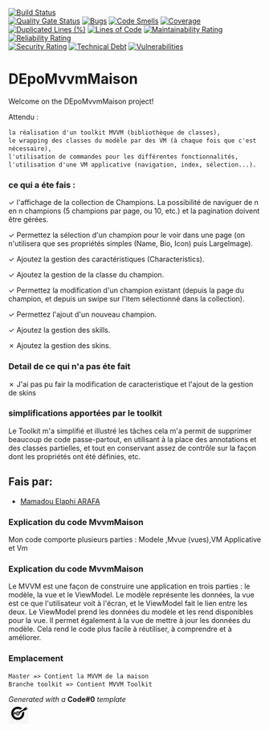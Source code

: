 [![Build Status](https://codefirst.iut.uca.fr/api/badges/mamadou_elaphi.arafa/DEpoMvvmMaison/status.svg)](https://codefirst.iut.uca.fr/mamadou_elaphi.arafa/DEpoMvvmMaison)  
[![Quality Gate Status](https://codefirst.iut.uca.fr/sonar/api/project_badges/measure?project=DEpoMvvmMaison&metric=alert_status)](https://codefirst.iut.uca.fr/sonar/dashboard?id=DEpoMvvmMaison)
[![Bugs](https://codefirst.iut.uca.fr/sonar/api/project_badges/measure?project=DEpoMvvmMaison&metric=bugs)](https://codefirst.iut.uca.fr/sonar/dashboard?id=DEpoMvvmMaison)
[![Code Smells](https://codefirst.iut.uca.fr/sonar/api/project_badges/measure?project=DEpoMvvmMaison&metric=code_smells)](https://codefirst.iut.uca.fr/sonar/dashboard?id=DEpoMvvmMaison)
[![Coverage](https://codefirst.iut.uca.fr/sonar/api/project_badges/measure?project=DEpoMvvmMaison&metric=coverage)](https://codefirst.iut.uca.fr/sonar/dashboard?id=DEpoMvvmMaison)  
[![Duplicated Lines (%)](https://codefirst.iut.uca.fr/sonar/api/project_badges/measure?project=DEpoMvvmMaison&metric=duplicated_lines_density)](https://codefirst.iut.uca.fr/sonar/dashboard?id=DEpoMvvmMaison)
[![Lines of Code](https://codefirst.iut.uca.fr/sonar/api/project_badges/measure?project=DEpoMvvmMaison&metric=ncloc)](https://codefirst.iut.uca.fr/sonar/dashboard?id=DEpoMvvmMaison)
[![Maintainability Rating](https://codefirst.iut.uca.fr/sonar/api/project_badges/measure?project=DEpoMvvmMaison&metric=sqale_rating)](https://codefirst.iut.uca.fr/sonar/dashboard?id=DEpoMvvmMaison)
[![Reliability Rating](https://codefirst.iut.uca.fr/sonar/api/project_badges/measure?project=DEpoMvvmMaison&metric=reliability_rating)](https://codefirst.iut.uca.fr/sonar/dashboard?id=DEpoMvvmMaison)  
[![Security Rating](https://codefirst.iut.uca.fr/sonar/api/project_badges/measure?project=DEpoMvvmMaison&metric=security_rating)](https://codefirst.iut.uca.fr/sonar/dashboard?id=DEpoMvvmMaison)
[![Technical Debt](https://codefirst.iut.uca.fr/sonar/api/project_badges/measure?project=DEpoMvvmMaison&metric=sqale_index)](https://codefirst.iut.uca.fr/sonar/dashboard?id=DEpoMvvmMaison)
[![Vulnerabilities](https://codefirst.iut.uca.fr/sonar/api/project_badges/measure?project=DEpoMvvmMaison&metric=vulnerabilities)](https://codefirst.iut.uca.fr/sonar/dashboard?id=DEpoMvvmMaison)  

 
# DEpoMvvmMaison

Welcome on the DEpoMvvmMaison project! 

Attendu :

    la réalisation d'un toolkit MVVM (bibliothèque de classes),
    le wrapping des classes du modèle par des VM (à chaque fois que c'est nécessaire),
    l'utilisation de commandes pour les différentes fonctionnalités,
    l'utilisation d'une VM applicative (navigation, index, sélection...).


### ce qui a éte fais :

  ✓  l'affichage de la collection de Champions. La possibilité de naviguer de n en n champions (5 champions par page, ou 10, etc.) et la pagination doivent être gérées.

   ✓ Permettez la sélection d'un champion pour le voir dans une page (on n'utilisera que ses propriétés simples (Name, Bio, Icon) puis LargeImage).

   ✓ Ajoutez la gestion des caractéristiques (Characteristics).   

   ✓ Ajoutez la gestion de la classe du champion.


   ✓ Permettez la modification d'un champion existant (depuis la page du champion, et depuis un swipe sur l'item sélectionné dans la collection).

   ✓ Permettez l'ajout d'un nouveau champion.

   ✓ Ajoutez la gestion des skills.

   ✗ Ajoutez la gestion des skins. 
   

 ### Detail de ce qui n'a pas éte fait 
 ✗  J'ai pas pu fair la modification de caracteristique et
  l'ajout de la gestion de skins 
 ### simplifications apportées par le toolkit
 Le Toolkit m'a simplifié et illustré les tâches cela m'a permit de supprimer beaucoup de code passe-partout, en utilisant à la place des annotations et des classes partielles, et tout en conservant assez de contrôle sur la façon dont les propriétés ont été définies, etc. 
## Fais par:
* [Mamadou Elaphi ARAFA](https://codefirst.iut.uca.fr/git/mamadou_elaphi.arafa)
### Explication du code MvvmMaison 
Mon code comporte plusieurs parties :
Modele ,Mvue (vues),VM Applicative et Vm
### Explication du code MvvmMaison 
Le MVVM est une façon de construire une application en trois parties : 
le modèle, la vue et le ViewModel. Le modèle représente les données, 
la vue est ce que l'utilisateur voit à l'écran, et le ViewModel fait le lien entre les deux. 
Le ViewModel prend les données du modèle et les rend disponibles pour la vue. Il permet également à la vue de mettre à jour les données du modèle. Cela rend le code plus facile à réutiliser, à comprendre et à améliorer. 
### Emplacement

    Master => Contient la MVVM de la maison
    Branche toolkit => Contient MVVM Toolkit


_Generated with a_ **Code#0** _template_  
<img src="Documentation/doc_images/CodeFirst.png" height=40/>   